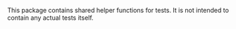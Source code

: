 This package contains shared helper functions for tests. It is not intended to contain any actual tests itself.
